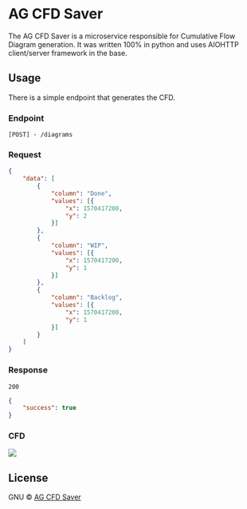 # AG CFD Saver
The AG CFD Saver is a microservice responsible for Cumulative Flow Diagram generation. It was written 100% in python and uses AIOHTTP client/server framework in the base.

## Usage
There is a simple endpoint that generates the CFD.
### Endpoint
`[POST] - /diagrams`
### Request
```json
{
	"data": [
		{
			"column": "Done",
			"values": [{
				"x": 1570417200,
				"y": 2
			}]
		},
		{
			"column": "WIP",
			"values": [{
				"x": 1570417200,
				"y": 1
			}]
		},
		{
			"column": "Backlog",
			"values": [{
				"x": 1570417200,
				"y": 1
			}]
		}
	]
}
```
### Response
`200`
```json
{
    "success": true
}
```

### CFD
![](https://github.com/valentim/ag-cfd-saver/example/cfd.png)

## License

GNU © [AG CFD Saver](https://github.com/valentim/ag-cfd-saver)